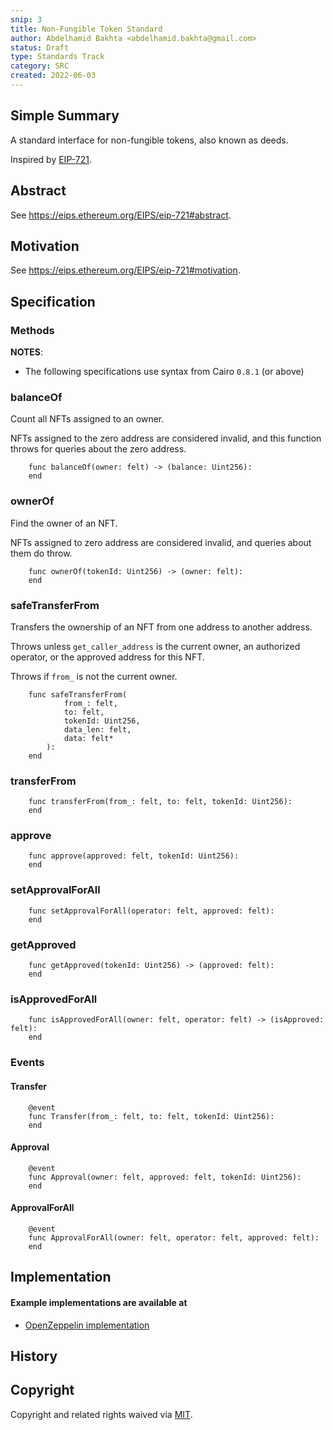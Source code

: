 ```yaml
---
snip: 3
title: Non-Fungible Token Standard
author: Abdelhamid Bakhta <abdelhamid.bakhta@gmail.com>
status: Draft
type: Standards Track
category: SRC
created: 2022-06-03
---
```


## Simple Summary

A standard interface for non-fungible tokens, also known as deeds.

Inspired by [EIP-721](https://eips.ethereum.org/EIPS/eip-721).

## Abstract

See https://eips.ethereum.org/EIPS/eip-721#abstract.

## Motivation

See https://eips.ethereum.org/EIPS/eip-721#motivation.

## Specification

### Methods

**NOTES**:
 - The following specifications use syntax from Cairo `0.8.1` (or above)

### balanceOf

Count all NFTs assigned to an owner.

NFTs assigned to the zero address are considered invalid, and this function throws for queries about the zero address.

``` cairo
    func balanceOf(owner: felt) -> (balance: Uint256):
    end
```

### ownerOf

Find the owner of an NFT.

NFTs assigned to zero address are considered invalid, and queries about them do throw.

``` cairo
    func ownerOf(tokenId: Uint256) -> (owner: felt):
    end
```

### safeTransferFrom

Transfers the ownership of an NFT from one address to another address.

Throws unless `get_caller_address` is the current owner, an authorized operator, or the approved address for this NFT.

Throws if `from_` is not the current owner.

``` cairo
    func safeTransferFrom(
            from_: felt, 
            to: felt, 
            tokenId: Uint256, 
            data_len: felt,
            data: felt*
        ):
    end
```

### transferFrom

``` cairo
    func transferFrom(from_: felt, to: felt, tokenId: Uint256):
    end
```

### approve

``` cairo
    func approve(approved: felt, tokenId: Uint256):
    end
```

### setApprovalForAll

``` cairo
    func setApprovalForAll(operator: felt, approved: felt):
    end
```

### getApproved

``` cairo
    func getApproved(tokenId: Uint256) -> (approved: felt):
    end
```

### isApprovedForAll

``` cairo
    func isApprovedForAll(owner: felt, operator: felt) -> (isApproved: felt):
    end
```

### Events

#### Transfer

``` cairo
    @event
    func Transfer(from_: felt, to: felt, tokenId: Uint256):
    end
```

#### Approval

``` cairo
    @event
    func Approval(owner: felt, approved: felt, tokenId: Uint256):
    end
```

#### ApprovalForAll

``` cairo
    @event
    func ApprovalForAll(owner: felt, operator: felt, approved: felt):
    end
```

## Implementation

#### Example implementations are available at
- [OpenZeppelin implementation](https://github.com/OpenZeppelin/cairo-contracts/tree/main/src/openzeppelin/token/erc721)


## History


## Copyright

Copyright and related rights waived via [MIT](../LICENSE).